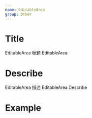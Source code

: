 ```yaml
---
name: EditableArea
group: Other
---
```


# Title

EditableArea 标题
EditableArea

# Describe

EditableArea 描述
EditableArea Describe

# Example
